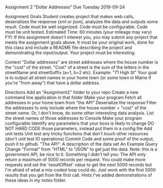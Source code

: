 Assignment 2 "Dollar Addresses"
Due Tuesday 2019-09-24

Assignment Goals
Student creates project that makes web calls, deserializes the response (xml or json), analyzes the data and outputs some result.
Code must be well organized.
Code must be configurable.
Code must be unit tested.
Estimated Time: 60 minutes (your mileage may vary)
FYI: If this assignment doesn't interest you, you may submit any project that meets the assignment goals above. It must be your original work, done for this class and include a README file describing the project and demonstrating the input/output. Your project must be interesting.

Context
"Dollar addresses" are street addresses where the house number is the "cost" of the street. "Cost" of a street is the sum of the letters in the streetName and streetSuffix (a=1, b=2 etc). Example: "71 High St" Your goal is to output all street names in your home town (or some town in Maine if you're "from away") that have a dollar address.

Directions
Add an "Assignment2" folder to your repo
Create a new command line application in that folder
Make your program
Fetch all addresses in your home town from "the API"
Deserialize the response
Filter the addresses to only include where the house number = "cost" of the street name.
Or, I don't know, do some other interesting data analysis.
List the street names of those addresses to Console
Make your program configurable
Identify any parameters that your boss is likely to change
DO NOT HARD CODE those parameters, instead put them in a config file
Add unit tests
Unit test any tricky functions that don't touch other resources (don't unit test IO operations)
Commit Code and some proof of the output, push it to github.
"The API":
A description of the data set
An Example Query
Change "Format" from "HTML" to "JSON" to get just the data.
Note: this is a government API, be nice to it.
Something I didn't tell you: The API only return a maximum of 5000 records per request. You could make more requests and set the 'resultOffset' value to get the next 5000 records but I'm afraid of what a mis-coded loop could do. Just work with the first 5000 results that you get from the first call.
Hints
I've added demonstrations of these ideas in my notes folder.
